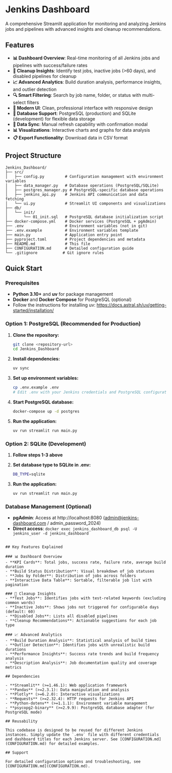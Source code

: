 # Jenkins Dashboard

A comprehensive Streamlit application for monitoring and analyzing Jenkins jobs and pipelines with advanced insights and cleanup recommendations.

## Features

- **📊 Dashboard Overview**: Real-time monitoring of all Jenkins jobs and pipelines with success/failure rates
- **🧹 Cleanup Insights**: Identify test jobs, inactive jobs (>60 days), and disabled pipelines for cleanup
- **📈 Advanced Analytics**: Build duration analysis, performance insights, and outlier detection
- **🔍 Smart Filtering**: Search by job name, folder, or status with multi-select filters
- **📱 Modern UI**: Clean, professional interface with responsive design
- **💾 Database Support**: PostgreSQL (production) and SQLite (development) for flexible data storage
- **🔄 Data Sync**: Manual refresh capability with confirmation modal
- **📊 Visualizations**: Interactive charts and graphs for data analysis
- **📋 Export Functionality**: Download data in CSV format

## Project Structure

```
Jenkins_Dashboard/
├── src/
│   ├── config.py         # Configuration management with environment variables
│   ├── data_manager.py   # Database operations (PostgreSQL/SQLite)
│   ├── postgres_manager.py # PostgreSQL-specific database operations
│   ├── jenkins_api.py    # Jenkins API communication and data fetching
│   └── ui.py             # Streamlit UI components and visualizations
├── db/
│   └── init/
│       └── 01_init.sql   # PostgreSQL database initialization script
├── docker-compose.yml    # Docker services (PostgreSQL + pgAdmin)
├── .env                  # Environment variables (not in git)
├── .env.example          # Environment variables template
├── main.py               # Application entry point
├── pyproject.toml        # Project dependencies and metadata
├── README.md             # This file
├── CONFIGURATION.md      # Detailed configuration guide
└── .gitignore           # Git ignore rules
```

## Quick Start

### Prerequisites
- **Python 3.10+** and **uv** for package management
- **Docker** and **Docker Compose** for PostgreSQL (optional)
- Follow the instructions for installing uv: https://docs.astral.sh/uv/getting-started/installation/

### Option 1: PostgreSQL (Recommended for Production)

1. **Clone the repository:**
   ```bash
   git clone <repository-url>
   cd Jenkins_Dashboard
   ```

2. **Install dependencies:**
   ```bash
   uv sync
   ```

3. **Set up environment variables:**
   ```bash
   cp .env.example .env
   # Edit .env with your Jenkins credentials and PostgreSQL configuration
   ```

4. **Start PostgreSQL database:**
   ```bash
   docker-compose up -d postgres
   ```

5. **Run the application:**
   ```bash
   uv run streamlit run main.py
   ```

### Option 2: SQLite (Development)

1. **Follow steps 1-3 above**

2. **Set database type to SQLite in .env:**
   ```bash
   DB_TYPE=sqlite
   ```

3. **Run the application:**
   ```bash
   uv run streamlit run main.py
   ```

### Database Management (Optional)
- **pgAdmin**: Access at http://localhost:8080 (admin@jenkins-dashboard.com / admin_password_2024)
- **Direct access**: `docker exec jenkins_dashboard_db psql -U jenkins_user -d jenkins_dashboard`

```

## Key Features Explained

### 📊 Dashboard Overview
- **KPI Cards**: Total jobs, success rate, failure rate, average build duration
- **Build Status Distribution**: Visual breakdown of job statuses
- **Jobs by Folder**: Distribution of jobs across folders
- **Interactive Data Table**: Sortable, filterable job list with pagination

### 🧹 Cleanup Insights
- **Test Jobs**: Identifies jobs with test-related keywords (excluding common words)
- **Inactive Jobs**: Shows jobs not triggered for configurable days (default: 60)
- **Disabled Jobs**: Lists all disabled pipelines
- **Cleanup Recommendations**: Actionable suggestions for each job type

### 📈 Advanced Analytics
- **Build Duration Analysis**: Statistical analysis of build times
- **Outlier Detection**: Identifies jobs with unrealistic build durations
- **Performance Insights**: Success rate trends and build frequency analysis
- **Description Analysis**: Job documentation quality and coverage metrics

## Dependencies

- **Streamlit** (>=1.46.1): Web application framework
- **Pandas** (>=2.3.1): Data manipulation and analysis
- **Plotly** (>=6.2.0): Interactive visualizations
- **Requests** (>=2.32.4): HTTP requests for Jenkins API
- **Python-dotenv** (>=1.1.1): Environment variable management
- **psycopg2-binary** (>=2.9.9): PostgreSQL database adapter (for PostgreSQL mode)

## Reusability

This codebase is designed to be reused for different Jenkins instances. Simply update the `.env` file with different credentials and dashboard titles for each Jenkins server. See [CONFIGURATION.md](CONFIGURATION.md) for detailed examples.

## Support

For detailed configuration options and troubleshooting, see [CONFIGURATION.md](CONFIGURATION.md).
